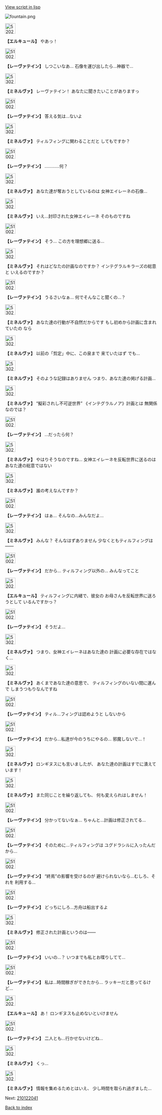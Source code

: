 [View script in lisp](../scripts/210122033.txt)

![fountain.png](../images/backgrounds/fountain.png)

<img src="../images/units/5202521.png" alt="5202521.png" height="34"/>

**【エルキュール】**
やあっ！

<img src="../images/units/5100231.png" alt="5100231.png" height="34"/>

**【レーヴァテイン】**
しつこいなあ…
石像を運び出したら…神器で…

<img src="../images/units/5302521.png" alt="5302521.png" height="34"/>

**【ミネルヴァ】**
レーヴァテイン！
あなたに聞きたいことがありますっ

<img src="../images/units/5100231.png" alt="5100231.png" height="34"/>

**【レーヴァテイン】**
答える気は…ないよ

<img src="../images/units/5302521.png" alt="5302521.png" height="34"/>

**【ミネルヴァ】**
ティルフィングに関わることだと
してもですか？

<img src="../images/units/5100231.png" alt="5100231.png" height="34"/>

**【レーヴァテイン】**
…………何？

<img src="../images/units/5302521.png" alt="5302521.png" height="34"/>

**【ミネルヴァ】**
あなた達が奪おうとしているのは
女神エイレーネの石像…

<img src="../images/units/5302521.png" alt="5302521.png" height="34"/>

**【ミネルヴァ】**
いえ…封印された女神エイレーネ
そのものですね

<img src="../images/units/5100231.png" alt="5100231.png" height="34"/>

**【レーヴァテイン】**
そう…
この方を理想郷に送る…

<img src="../images/units/5302521.png" alt="5302521.png" height="34"/>

**【ミネルヴァ】**
それはどなたの計画なのですか？
インテグラルキラーズの総意と
いえるのですか？

<img src="../images/units/5100231.png" alt="5100231.png" height="34"/>

**【レーヴァテイン】**
うるさいなぁ…
何でそんなこと聞くの…？

<img src="../images/units/5302521.png" alt="5302521.png" height="34"/>

**【ミネルヴァ】**
あなた達の行動が不自然だからです
もし初めから計画に含まれていたの
なら

<img src="../images/units/5302521.png" alt="5302521.png" height="34"/>

**【ミネルヴァ】**
以前の「剪定」中に、この泉まで
来ていたはず
でも…

<img src="../images/units/5302521.png" alt="5302521.png" height="34"/>

**【ミネルヴァ】**
そのような記録はありません
つまり、あなた達の掲げる計画…

<img src="../images/units/5302521.png" alt="5302521.png" height="34"/>

**【ミネルヴァ】**
“擬彩されし不可逆世界”
《インテグラルノア》計画とは
無関係なのでは？

<img src="../images/units/5100231.png" alt="5100231.png" height="34"/>

**【レーヴァテイン】**
…だったら何？

<img src="../images/units/5302521.png" alt="5302521.png" height="34"/>

**【ミネルヴァ】**
やはりそうなのですね…
女神エイレーネを反転世界に送るのは
あなた達の総意ではない

<img src="../images/units/5302521.png" alt="5302521.png" height="34"/>

**【ミネルヴァ】**
誰の考えなんですか？

<img src="../images/units/5100231.png" alt="5100231.png" height="34"/>

**【レーヴァテイン】**
はぁ…
そんなの…みんなだよ…

<img src="../images/units/5302521.png" alt="5302521.png" height="34"/>

**【ミネルヴァ】**
みんな？
そんなはずありません
少なくともティルフィングは――

<img src="../images/units/5100231.png" alt="5100231.png" height="34"/>

**【レーヴァテイン】**
だから…
ティルフィング以外の…
みんなってこと

<img src="../images/units/5202521.png" alt="5202521.png" height="34"/>

**【エルキュール】**
ティルフィングに内緒で、彼女の
お母さんを反転世界に送ろうとして
いるんですかっ？

<img src="../images/units/5100231.png" alt="5100231.png" height="34"/>

**【レーヴァテイン】**
そうだよ…

<img src="../images/units/5302521.png" alt="5302521.png" height="34"/>

**【ミネルヴァ】**
つまり、女神エイレーネはあなた達の
計画に必要な存在ではなく…

<img src="../images/units/5302521.png" alt="5302521.png" height="34"/>

**【ミネルヴァ】**
あくまであなた達の意思で、
ティルフィングのいない間に運んで
しまうつもりなんですね

<img src="../images/units/5100231.png" alt="5100231.png" height="34"/>

**【レーヴァテイン】**
ティル…フィングは認めようと
しないから

<img src="../images/units/5100231.png" alt="5100231.png" height="34"/>

**【レーヴァテイン】**
だから…私達が今のうちにやるの…
邪魔しないで…！

<img src="../images/units/5302521.png" alt="5302521.png" height="34"/>

**【ミネルヴァ】**
ロンギヌスにも言いましたが、
あなた達の計画はすでに潰えて
います！

<img src="../images/units/5302521.png" alt="5302521.png" height="34"/>

**【ミネルヴァ】**
また同じことを繰り返しても、
何も変えられはしません！

<img src="../images/units/5100231.png" alt="5100231.png" height="34"/>

**【レーヴァテイン】**
分かってないなぁ…
ちゃんと…計画は修正されてる…

<img src="../images/units/5100231.png" alt="5100231.png" height="34"/>

**【レーヴァテイン】**
そのために…ティルフィングは
ユグドラシルに入ったんだから…

<img src="../images/units/5100231.png" alt="5100231.png" height="34"/>

**【レーヴァテイン】**
“終焉”の影響を受けるのが
避けられないなら…むしろ、それを
利用する…

<img src="../images/units/5100231.png" alt="5100231.png" height="34"/>

**【レーヴァテイン】**
どっちにしろ…方舟は船出するよ

<img src="../images/units/5302521.png" alt="5302521.png" height="34"/>

**【ミネルヴァ】**
修正された計画というのは――

<img src="../images/units/5100231.png" alt="5100231.png" height="34"/>

**【レーヴァテイン】**
いいの…？
いつまでも私とお喋りしてて…

<img src="../images/units/5100231.png" alt="5100231.png" height="34"/>

**【レーヴァテイン】**
私は…時間稼ぎができたから…
ラッキーだと思ってるけど…

<img src="../images/units/5202521.png" alt="5202521.png" height="34"/>

**【エルキュール】**
あ！
ロンギヌスも止めないといけません

<img src="../images/units/5100231.png" alt="5100231.png" height="34"/>

**【レーヴァテイン】**
二人とも…行かせないけどね…

<img src="../images/units/5302521.png" alt="5302521.png" height="34"/>

**【ミネルヴァ】**
くっ…

<img src="../images/units/5302521.png" alt="5302521.png" height="34"/>

**【ミネルヴァ】**
情報を集めるためとはいえ、
少し時間を取られ過ぎました…

Next: [210122041](210122041.md)

[Back to index](index.md)

